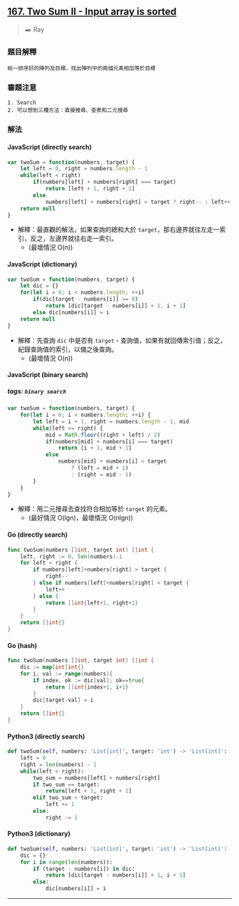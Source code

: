 ## [167. Two Sum II - Input array is sorted](https://leetcode.com/problems/two-sum-ii-input-array-is-sorted/)
> :black_nib: Ray
### 題目解釋
    給一排序好的陣列及目標，找出陣列中的兩個元素相加等於目標
### 審題注意
    1. Search
    2. 可以想到三種方法：直接搜尋、查表和二元搜尋
### 解法
#### JavaScript (directly search)
```javascript
var twoSum = function(numbers, target) {
    let left = 0, right = numbers.length - 1
    while(left < right)
        if(numbers[left] + numbers[right] === target)
            return [left + 1, right + 1]
        else
            numbers[left] + numbers[right] > target ? right-- : left++
    return null
}
```
- 解釋：最直觀的解法，如果查詢的總和大於 `target`，那右邊界就往左走一索引，反之，左邊界就往右走一索引。
  - (最壞情況 O(n))
#### JavaScript (dictionary)
```javascript
var twoSum = function(numbers, target) {
    let dic = {}
    for(let i = 0; i < numbers.length; ++i)
        if(dic[target - numbers[i]] >= 0)
            return [dic[target - numbers[i]] + 1, i + 1]
        else dic[numbers[i]] = i
    return null
}
```
- 解釋：先查詢 `dic` 中是否有 `target` - 查詢值，如果有就回傳索引值；反之，紀錄查詢值的索引，以備之後查詢。
  - (最壞情況 O(n))
#### JavaScript (binary search)
##### tags: `binary search`
```javascript
var twoSum = function(numbers, target) {
    for(let i = 0; i < numbers.length; ++i) {
        let left = i + 1, right = numbers.length - 1, mid
        while(left <= right) {
            mid = Math.floor((right + left) / 2)
            if(numbers[mid] + numbers[i] === target)
                return [i + 1, mid + 1]
            else
                numbers[mid] + numbers[i] < target
                    ? (left = mid + 1)
                    : (right = mid - 1) 
        }
    }
}
```
- 解釋：用二元搜尋去查找符合相加等於 `target` 的元素。
  - (最好情況 O(lgn)，最壞情況 O(nlgn))
#### Go (directly search)
```go
func twoSum(numbers []int, target int) []int {
	left, right := 0, len(numbers)-1
	for left < right {
		if numbers[left]+numbers[right] > target {
			right--
		} else if numbers[left]+numbers[right] < target {
			left++
		} else {
			return []int{left+1, right+1}
		}
	}
	return []int{}
}
```
#### Go (hash)
```go
func twoSum(numbers []int, target int) []int {
    dic := map[int]int{}
    for i, val := range(numbers){
        if index, ok := dic[val]; ok==true{
            return []int{index+1, i+1}
        }
        dic[target-val] = i
    }
    return []int{}
}
```

#### Python3 (directly search)
```python
def twoSum(self, numbers: 'List[int]', target: 'int') -> 'List[int]':
    left = 0
    right = len(numbers) - 1
    while(left < right):
        two_sum = numbers[left] + numbers[right]
        if two_sum == target:
            return[left + 1, right + 1]
        elif two_sum < target:
            left += 1
        else:
            right -= 1
```

#### Python3 (dictionary)
```python
def twoSum(self, numbers: 'List[int]', target: 'int') -> 'List[int]':
    dic = {}
    for i in range(len(numbers)):
        if (target - numbers[i]) in dic:
            return [dic[target - numbers[i]] + 1, i + 1]
        else:
            dic[numbers[i]] = i
```
---
